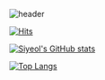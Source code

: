 ![header](https://capsule-render.vercel.app/api?type=rect&color=timeAuto&text=Welcome%20to%20Siyeol's%20GitHub%20&animation=twinkling&fontSize=50&fontAlignY=50&fontAlign=50&height=180)

[![Hits](https://hits.seeyoufarm.com/api/count/incr/badge.svg?url=https%3A%2F%2Fgithub.com%2Fsiyeol97&count_bg=%2377767C&title_bg=%23191934&icon=&icon_color=%23FFFFFF&title=hits&edge_flat=false)](https://hits.seeyoufarm.com)

[![Siyeol's GitHub stats](https://github-readme-stats.vercel.app/api?username=siyeol97)](https://github.com/anuraghazra/github-readme-stats)

[![Top Langs](https://github-readme-stats.vercel.app/api/top-langs/?username=siyeol97&layout=compact&hide=Jupyter%20Notebook&langs_count=10)](https://github.com/anuraghazra/github-readme-stats)

